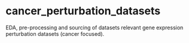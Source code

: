 # cancer_perturbation_datasets
EDA, pre-processing and sourcing of datasets relevant gene expression perturbation datasets (cancer focused).
